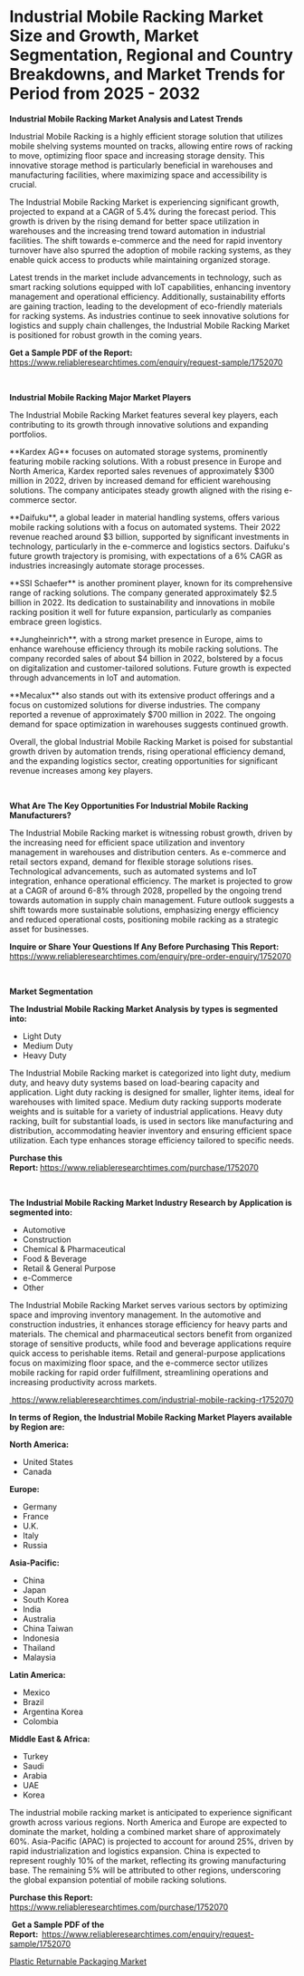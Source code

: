 <p><h1>Industrial Mobile Racking Market Size and Growth, Market Segmentation, Regional and Country Breakdowns, and Market Trends for Period from 2025 -  2032</h1></p><p><strong>Industrial Mobile Racking Market Analysis and Latest Trends</strong></p>
<p><p>Industrial Mobile Racking is a highly efficient storage solution that utilizes mobile shelving systems mounted on tracks, allowing entire rows of racking to move, optimizing floor space and increasing storage density. This innovative storage method is particularly beneficial in warehouses and manufacturing facilities, where maximizing space and accessibility is crucial.</p><p>The Industrial Mobile Racking Market is experiencing significant growth, projected to expand at a CAGR of 5.4% during the forecast period. This growth is driven by the rising demand for better space utilization in warehouses and the increasing trend toward automation in industrial facilities. The shift towards e-commerce and the need for rapid inventory turnover have also spurred the adoption of mobile racking systems, as they enable quick access to products while maintaining organized storage.</p><p>Latest trends in the market include advancements in technology, such as smart racking solutions equipped with IoT capabilities, enhancing inventory management and operational efficiency. Additionally, sustainability efforts are gaining traction, leading to the development of eco-friendly materials for racking systems. As industries continue to seek innovative solutions for logistics and supply chain challenges, the Industrial Mobile Racking Market is positioned for robust growth in the coming years.</p></p>
<p><strong>Get a Sample PDF of the Report:&nbsp;</strong> <a href="https://www.reliableresearchtimes.com/enquiry/request-sample/1752070?utm_campaign=2006&utm_medium=2&utm_source=Github&utm_content=ia&utm_term=06032025&utm_id=industrial-mobile-racking">https://www.reliableresearchtimes.com/enquiry/request-sample/1752070</a></p>
<p>&nbsp;</p>
<p><strong>Industrial Mobile Racking Major Market Players</strong></p>
<p><p>The Industrial Mobile Racking Market features several key players, each contributing to its growth through innovative solutions and expanding portfolios. </p><p>**Kardex AG** focuses on automated storage systems, prominently featuring mobile racking solutions. With a robust presence in Europe and North America, Kardex reported sales revenues of approximately $300 million in 2022, driven by increased demand for efficient warehousing solutions. The company anticipates steady growth aligned with the rising e-commerce sector.</p><p>**Daifuku**, a global leader in material handling systems, offers various mobile racking solutions with a focus on automated systems. Their 2022 revenue reached around $3 billion, supported by significant investments in technology, particularly in the e-commerce and logistics sectors. Daifuku's future growth trajectory is promising, with expectations of a 6% CAGR as industries increasingly automate storage processes.</p><p>**SSI Schaefer** is another prominent player, known for its comprehensive range of racking solutions. The company generated approximately $2.5 billion in 2022. Its dedication to sustainability and innovations in mobile racking position it well for future expansion, particularly as companies embrace green logistics.</p><p>**Jungheinrich**, with a strong market presence in Europe, aims to enhance warehouse efficiency through its mobile racking solutions. The company recorded sales of about $4 billion in 2022, bolstered by a focus on digitalization and customer-tailored solutions. Future growth is expected through advancements in IoT and automation.</p><p>**Mecalux** also stands out with its extensive product offerings and a focus on customized solutions for diverse industries. The company reported a revenue of approximately $700 million in 2022. The ongoing demand for space optimization in warehouses suggests continued growth.</p><p>Overall, the global Industrial Mobile Racking Market is poised for substantial growth driven by automation trends, rising operational efficiency demand, and the expanding logistics sector, creating opportunities for significant revenue increases among key players.</p></p>
<p>&nbsp;</p>
<p><strong>What Are The Key Opportunities For Industrial Mobile Racking Manufacturers?</strong></p>
<p><p>The Industrial Mobile Racking market is witnessing robust growth, driven by the increasing need for efficient space utilization and inventory management in warehouses and distribution centers. As e-commerce and retail sectors expand, demand for flexible storage solutions rises. Technological advancements, such as automated systems and IoT integration, enhance operational efficiency. The market is projected to grow at a CAGR of around 6-8% through 2028, propelled by the ongoing trend towards automation in supply chain management. Future outlook suggests a shift towards more sustainable solutions, emphasizing energy efficiency and reduced operational costs, positioning mobile racking as a strategic asset for businesses.</p></p>
<p><strong>Inquire or Share Your Questions If Any Before Purchasing This Report:</strong> <a href="https://www.reliableresearchtimes.com/enquiry/pre-order-enquiry/1752070?utm_campaign=2006&utm_medium=2&utm_source=Github&utm_content=ia&utm_term=06032025&utm_id=industrial-mobile-racking">https://www.reliableresearchtimes.com/enquiry/pre-order-enquiry/1752070</a></p>
<p>&nbsp;</p>
<p><strong>Market Segmentation</strong></p>
<p><strong>The Industrial Mobile Racking Market Analysis by types is segmented into:</strong></p>
<p><ul><li>Light Duty</li><li>Medium Duty</li><li>Heavy Duty</li></ul></p>
<p><p>The Industrial Mobile Racking market is categorized into light duty, medium duty, and heavy duty systems based on load-bearing capacity and application. Light duty racking is designed for smaller, lighter items, ideal for warehouses with limited space. Medium duty racking supports moderate weights and is suitable for a variety of industrial applications. Heavy duty racking, built for substantial loads, is used in sectors like manufacturing and distribution, accommodating heavier inventory and ensuring efficient space utilization. Each type enhances storage efficiency tailored to specific needs.</p></p>
<p><strong>Purchase this Report:&nbsp;</strong><a href="https://www.reliableresearchtimes.com/purchase/1752070?utm_campaign=2006&utm_medium=2&utm_source=Github&utm_content=ia&utm_term=06032025&utm_id=industrial-mobile-racking">https://www.reliableresearchtimes.com/purchase/1752070</a></p>
<p>&nbsp;</p>
<p><strong>The Industrial Mobile Racking Market Industry Research by Application is segmented into:</strong></p>
<p><ul><li>Automotive</li><li>Construction</li><li>Chemical & Pharmaceutical</li><li>Food & Beverage</li><li>Retail & General Purpose</li><li>e-Commerce</li><li>Other</li></ul></p>
<p><p>The Industrial Mobile Racking Market serves various sectors by optimizing space and improving inventory management. In the automotive and construction industries, it enhances storage efficiency for heavy parts and materials. The chemical and pharmaceutical sectors benefit from organized storage of sensitive products, while food and beverage applications require quick access to perishable items. Retail and general-purpose applications focus on maximizing floor space, and the e-commerce sector utilizes mobile racking for rapid order fulfillment, streamlining operations and increasing productivity across markets.</p></p>
<p><a href="https://www.reliableresearchtimes.com/industrial-mobile-racking-r1752070?utm_campaign=2006&utm_medium=2&utm_source=Github&utm_content=ia&utm_term=06032025&utm_id=industrial-mobile-racking">&nbsp;https://www.reliableresearchtimes.com/industrial-mobile-racking-r1752070</a></p>
<p><strong>In terms of Region, the Industrial Mobile Racking Market Players available by Region are:</strong></p>
<p>
    <p> <strong> North America: </strong>
        <ul>
            <li>United States</li>
            <li>Canada</li>
        </ul>
        </p> 
    <p> <strong> Europe: </strong>
        <ul>
            <li>Germany</li>
            <li>France</li>
            <li>U.K.</li>
            <li>Italy</li>
            <li>Russia</li>
        </ul>
        </p> 
    <p> <strong> Asia-Pacific: </strong>
        <ul>
            <li>China</li>
            <li>Japan</li>
            <li>South Korea</li>
            <li>India</li>
            <li>Australia</li>
            <li>China Taiwan</li>
            <li>Indonesia</li>
            <li>Thailand</li>
            <li>Malaysia</li>
        </ul>
        </p> 
    <p> <strong> Latin America: </strong>
        <ul>
            <li>Mexico</li>
            <li>Brazil</li>
            <li>Argentina Korea</li>
            <li>Colombia</li>
        </ul>
        </p> 
    <p> <strong> Middle East & Africa: </strong>
        <ul>
            <li>Turkey</li>
            <li>Saudi</li>
            <li>Arabia</li>
            <li>UAE</li>
            <li>Korea</li>
        </ul>
    </p>
    </p>
<p><p>The industrial mobile racking market is anticipated to experience significant growth across various regions. North America and Europe are expected to dominate the market, holding a combined market share of approximately 60%. Asia-Pacific (APAC) is projected to account for around 25%, driven by rapid industrialization and logistics expansion. China is expected to represent roughly 10% of the market, reflecting its growing manufacturing base. The remaining 5% will be attributed to other regions, underscoring the global expansion potential of mobile racking solutions.</p></p>
<p><strong>Purchase this Report: </strong><a href="https://www.reliableresearchtimes.com/purchase/1752070?utm_campaign=2006&utm_medium=2&utm_source=Github&utm_content=ia&utm_term=06032025&utm_id=industrial-mobile-racking">https://www.reliableresearchtimes.com/purchase/1752070</a></p>
<p>&nbsp;<strong>Get a Sample PDF of the Report:&nbsp;&nbsp;</strong><a href="https://www.reliableresearchtimes.com/enquiry/request-sample/1752070?utm_campaign=2006&utm_medium=2&utm_source=Github&utm_content=ia&utm_term=06032025&utm_id=industrial-mobile-racking">https://www.reliableresearchtimes.com/enquiry/request-sample/1752070</a></p>
<p><strong></strong></p>
<p><p><a href="https://github.com/bmorecock/Market-Research-Report-List-6/blob/main/plastic-returnable-packaging-market.md?utm_campaign=2006&utm_medium=2&utm_source=Github&utm_content=ia&utm_term=06032025&utm_id=industrial-mobile-racking">Plastic Returnable Packaging Market</a></p></p>